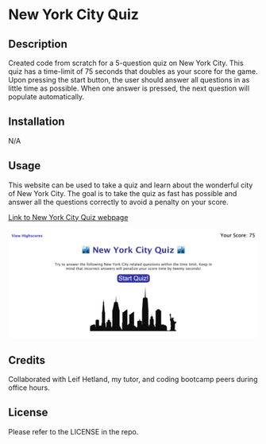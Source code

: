 # New York City Quiz

## Description

Created code from scratch for a 5-question quiz on New York City. This quiz has a time-limit of 75 seconds that doubles as your score for the game. Upon pressing the start button, the user should answer all questions in as little time as possible. When one answer is pressed, the next question will populate automatically.

## Installation

N/A

## Usage

This website can be used to take a quiz and learn about the wonderful city of New York City. The goal is to take the quiz as fast has possible and answer all the questions correctly to avoid a penalty on your score. 

[Link to New York City Quiz webpage](https://crcarmen23.github.io/nyc-quiz/)

![screenshot](assets/screenshot.png)


## Credits

Collaborated with Leif Hetland, my tutor, and coding bootcamp peers during office hours.

## License

Please refer to the LICENSE in the repo.